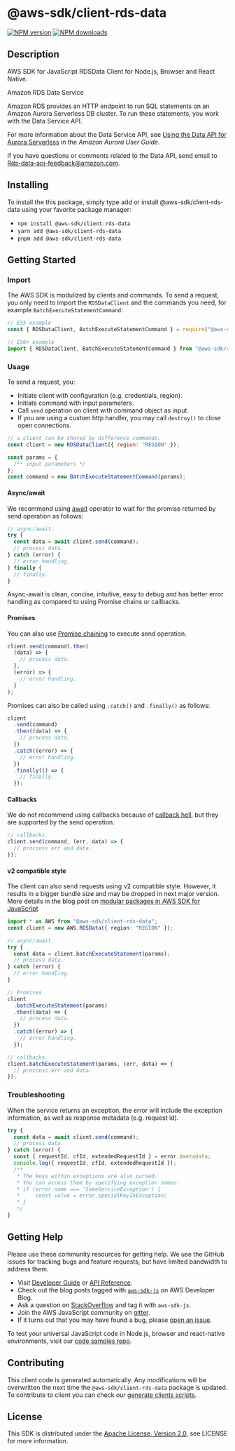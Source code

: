 # @aws-sdk/client-rds-data

[![NPM version](https://img.shields.io/npm/v/@aws-sdk/client-rds-data/latest.svg)](https://www.npmjs.com/package/@aws-sdk/client-rds-data)
[![NPM downloads](https://img.shields.io/npm/dm/@aws-sdk/client-rds-data.svg)](https://www.npmjs.com/package/@aws-sdk/client-rds-data)

## Description

AWS SDK for JavaScript RDSData Client for Node.js, Browser and React Native.

<fullname>Amazon RDS Data Service</fullname>

<p>Amazon RDS provides an HTTP endpoint to run SQL statements on an Amazon Aurora
Serverless DB cluster. To run these statements, you work with the Data Service
API.</p>
<p>For more information about the Data Service API, see <a href="https://docs.aws.amazon.com/AmazonRDS/latest/AuroraUserGuide/data-api.html">Using the Data API for Aurora
Serverless</a> in the <i>Amazon Aurora User Guide</i>.</p>
<note>
<p>If you have questions or comments related to the Data API, send email to
<a href="mailto:Rds-data-api-feedback@amazon.com">Rds-data-api-feedback@amazon.com</a>.</p>
</note>

## Installing

To install the this package, simply type add or install @aws-sdk/client-rds-data
using your favorite package manager:

- `npm install @aws-sdk/client-rds-data`
- `yarn add @aws-sdk/client-rds-data`
- `pnpm add @aws-sdk/client-rds-data`

## Getting Started

### Import

The AWS SDK is modulized by clients and commands.
To send a request, you only need to import the `RDSDataClient` and
the commands you need, for example `BatchExecuteStatementCommand`:

```js
// ES5 example
const { RDSDataClient, BatchExecuteStatementCommand } = require("@aws-sdk/client-rds-data");
```

```ts
// ES6+ example
import { RDSDataClient, BatchExecuteStatementCommand } from "@aws-sdk/client-rds-data";
```

### Usage

To send a request, you:

- Initiate client with configuration (e.g. credentials, region).
- Initiate command with input parameters.
- Call `send` operation on client with command object as input.
- If you are using a custom http handler, you may call `destroy()` to close open connections.

```js
// a client can be shared by difference commands.
const client = new RDSDataClient({ region: "REGION" });

const params = {
  /** input parameters */
};
const command = new BatchExecuteStatementCommand(params);
```

#### Async/await

We recommend using [await](https://developer.mozilla.org/en-US/docs/Web/JavaScript/Reference/Operators/await)
operator to wait for the promise returned by send operation as follows:

```js
// async/await.
try {
  const data = await client.send(command);
  // process data.
} catch (error) {
  // error handling.
} finally {
  // finally.
}
```

Async-await is clean, concise, intuitive, easy to debug and has better error handling
as compared to using Promise chains or callbacks.

#### Promises

You can also use [Promise chaining](https://developer.mozilla.org/en-US/docs/Web/JavaScript/Guide/Using_promises#chaining)
to execute send operation.

```js
client.send(command).then(
  (data) => {
    // process data.
  },
  (error) => {
    // error handling.
  }
);
```

Promises can also be called using `.catch()` and `.finally()` as follows:

```js
client
  .send(command)
  .then((data) => {
    // process data.
  })
  .catch((error) => {
    // error handling.
  })
  .finally(() => {
    // finally.
  });
```

#### Callbacks

We do not recommend using callbacks because of [callback hell](http://callbackhell.com/),
but they are supported by the send operation.

```js
// callbacks.
client.send(command, (err, data) => {
  // proccess err and data.
});
```

#### v2 compatible style

The client can also send requests using v2 compatible style.
However, it results in a bigger bundle size and may be dropped in next major version. More details in the blog post
on [modular packages in AWS SDK for JavaScript](https://aws.amazon.com/blogs/developer/modular-packages-in-aws-sdk-for-javascript/)

```ts
import * as AWS from "@aws-sdk/client-rds-data";
const client = new AWS.RDSData({ region: "REGION" });

// async/await.
try {
  const data = client.batchExecuteStatement(params);
  // process data.
} catch (error) {
  // error handling.
}

// Promises.
client
  .batchExecuteStatement(params)
  .then((data) => {
    // process data.
  })
  .catch((error) => {
    // error handling.
  });

// callbacks.
client.batchExecuteStatement(params, (err, data) => {
  // proccess err and data.
});
```

### Troubleshooting

When the service returns an exception, the error will include the exception information,
as well as response metadata (e.g. request id).

```js
try {
  const data = await client.send(command);
  // process data.
} catch (error) {
  const { requestId, cfId, extendedRequestId } = error.$metadata;
  console.log({ requestId, cfId, extendedRequestId });
  /**
   * The keys within exceptions are also parsed.
   * You can access them by specifying exception names:
   * if (error.name === 'SomeServiceException') {
   *     const value = error.specialKeyInException;
   * }
   */
}
```

## Getting Help

Please use these community resources for getting help.
We use the GitHub issues for tracking bugs and feature requests, but have limited bandwidth to address them.

- Visit [Developer Guide](https://docs.aws.amazon.com/sdk-for-javascript/v3/developer-guide/welcome.html)
  or [API Reference](https://docs.aws.amazon.com/AWSJavaScriptSDK/v3/latest/index.html).
- Check out the blog posts tagged with [`aws-sdk-js`](https://aws.amazon.com/blogs/developer/tag/aws-sdk-js/)
  on AWS Developer Blog.
- Ask a question on [StackOverflow](https://stackoverflow.com/questions/tagged/aws-sdk-js) and tag it with `aws-sdk-js`.
- Join the AWS JavaScript community on [gitter](https://gitter.im/aws/aws-sdk-js-v3).
- If it turns out that you may have found a bug, please [open an issue](https://github.com/aws/aws-sdk-js-v3/issues/new/choose).

To test your universal JavaScript code in Node.js, browser and react-native environments,
visit our [code samples repo](https://github.com/aws-samples/aws-sdk-js-tests).

## Contributing

This client code is generated automatically. Any modifications will be overwritten the next time the `@aws-sdk/client-rds-data` package is updated.
To contribute to client you can check our [generate clients scripts](https://github.com/aws/aws-sdk-js-v3/tree/main/scripts/generate-clients).

## License

This SDK is distributed under the
[Apache License, Version 2.0](http://www.apache.org/licenses/LICENSE-2.0),
see LICENSE for more information.
